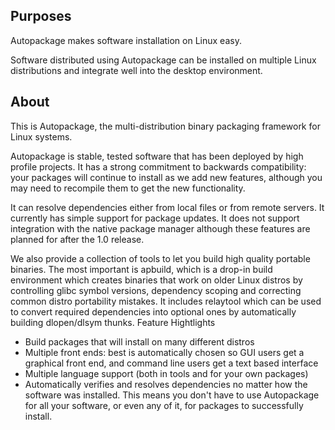 ## Purposes ##

Autopackage makes software installation on Linux easy.

Software distributed using Autopackage can be installed on multiple Linux distributions and integrate well into the desktop environment.

## About ##

This is Autopackage, the multi-distribution binary packaging framework for Linux systems.

Autopackage is stable, tested software that has been deployed by high profile projects. It has a strong commitment to backwards compatibility: your packages will continue to install as we add new features, although you may need to recompile them to get the new functionality.

It can resolve dependencies either from local files or from remote servers. It currently has simple support for package updates. It does not support integration with the native package manager although these features are planned for after the 1.0 release.

We also provide a collection of tools to let you build high quality portable binaries. The most important is apbuild, which is a drop-in build environment which creates binaries that work on older Linux distros by controlling glibc symbol versions, dependency scoping and correcting common distro portability mistakes. It includes relaytool which can be used to convert required dependencies into optional ones by automatically building dlopen/dlsym thunks.
Feature Hightlights

  * Build packages that will install on many different distros
  * Multiple front ends: best is automatically chosen so GUI users get a graphical front end, and command line users get a text based interface
  * Multiple language support (both in tools and for your own packages)
  * Automatically verifies and resolves dependencies no matter how the software was installed. This means you don't have to use Autopackage for all your software, or even any of it, for packages to successfully install.